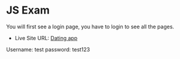 # JS Exam

You will first see a login page, you have to login to see all the pages.

- Live Site URL: [Dating app](https://js-exam-dating-app.netlify.app/)

Username: test
password: test123
